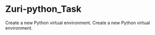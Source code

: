 # Zuri-python_Task
Create a new Python virtual environment.
Create a new Python virtual environment.

